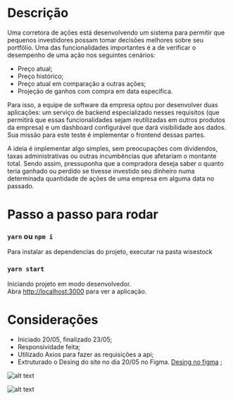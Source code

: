 # Descrição

Uma corretora de ações está desenvolvendo um sistema para permitir que pequenos investidores possam tomar decisões melhores sobre seu portfólio. Uma das funcionalidades importantes é a de verificar o desempenho de uma ação nos seguintes cenários:

   - Preço atual;
   - Preço histórico;
   - Preço atual em comparação a outras ações;
   - Projeção de ganhos com compra em data específica.

Para isso, a equipe de software da empresa optou por desenvolver duas aplicações: um serviço de backend especializado nesses requisitos (que permitirá que essas funcionalidades sejam reutilizadas em outros produtos da empresa) e um dashboard configurável que dará visibilidade aos dados. Sua missão para este teste é implementar o frontend dessas partes.

A ideia é implementar algo simples, sem preocupações com dividendos, taxas administrativas ou outras incumbências que afetariam o montante total. Sendo assim, pressuponha que a compradora deseja saber o quanto teria ganhado ou perdido se tivesse investido seu dinheiro numa determinada quantidade de ações de uma empresa em alguma data no passado.

# Passo a passo para rodar
### `yarn` ou `npm i`

  Para instalar as dependencias do projeto, executar na pasta wisestock

   ### `yarn start`

   Iniciando projeto em modo desenvolvedor.\
   Abra [http://localhost:3000](http://localhost:3000) para ver a aplicação.


# Considerações
- Iniciado 20/05, finalizado 23/05;
- Responsividade feita;
- Utilizado Axios para fazer as requisições a api;
- Extruturado o Desing do site no dia 20/05 no Figma. [Desing no figma](https://www.figma.com/file/Sid5oJxP8WmPlQC4qX6bta/Projeto-Wise-A%C3%A7%C3%B5es?node-id=0%3A1) ;


![alt text](https://imgbox.com/8N3uInPp)

![alt text](https://imgbox.com/exbUhD32)
